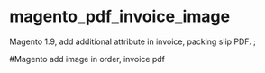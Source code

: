 # magento_pdf_invoice_image

Magento 1.9, add additional attribute in invoice, packing slip PDF. ;

#Magento add image in order, invoice pdf
